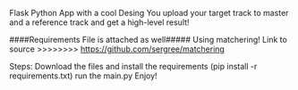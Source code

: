 Flask Python App with a cool Desing 
You upload your target track to master and a reference track and get a high-level result!


####Requirements File is attached as well#####
Using matchering! Link to source >>>>>>>> https://github.com/sergree/matchering

Steps:
Download the files 
and install the requirements (pip install -r requirements.txt)
run the main.py 
Enjoy! 
